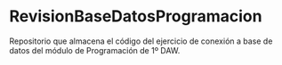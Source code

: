 # RevisionBaseDatosProgramacion
Repositorio que almacena el código del ejercicio de conexión a base de datos del módulo de Programación de 1º DAW.
